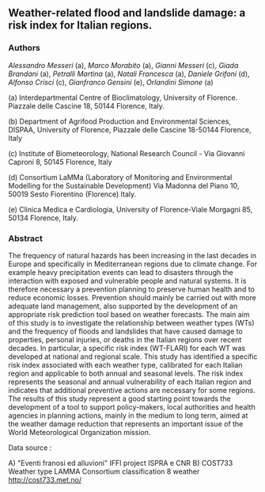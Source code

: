 ## Weather-related flood and landslide damage: a risk index for Italian regions.

### Authors

*Alessandro Messeri* (a), *Marco Morabito* (a), *Gianni Messeri* (c), *Giada Brandani* (a), *Petralli Martina* (a), *Natali Francesca* (a), *Daniele Grifoni* (d), *Alfonso Crisci* (c), *Gianfranco Gensini* (e), *Orlandini Simone* (a)

(a) Interdepartmental Centre of Bioclimatology, University of Florence. Piazzale delle Cascine 18, 50144 Florence, Italy.

(b) Department of Agrifood Production and Environmental Sciences, DISPAA, University of Florence, Piazzale delle Cascine 18-50144 Florence, Italy

(c) Institute of Biometeorology, National Research Council - Via Giovanni Caproni 8, 50145 Florence, Italy

(d) Consortium LaMMa (Laboratory of Monitoring and Environmental  Modelling  for the Sustainable Development) Via Madonna del Piano 10, 50019 Sesto Fiorentino (Florence) Italy.

(e) Clinica Medica e Cardiologia, University of Florence-Viale Morgagni 85, 50134 Florence, Italy.

### Abstract

The frequency of natural hazards has been increasing in the last decades in Europe and specifically in Mediterranean regions due to climate change. For example heavy precipitation events can lead to disasters through the interaction with exposed and vulnerable people and natural systems. It is therefore necessary a prevention planning to preserve human health and to reduce economic losses. Prevention should mainly be carried out with more adequate land management, also supported by the development of an appropriate risk prediction tool based on weather forecasts. The main aim of this study is to investigate the relationship between weather types (WTs) and the frequency of floods and landslides that have caused damage to properties, personal injuries, or deaths in the Italian regions over recent decades. In particular, a specific risk index (WT-FLARI) for each WT was developed at national and regional scale. This study has identified a specific risk index associated with each weather type, calibrated for each Italian region and applicable to both annual and seasonal levels. The risk index represents the seasonal and annual vulnerability of each Italian region and indicates that additional preventive actions are necessary for some regions. The results of this study represent a good starting point towards the development of a tool to support policy-makers, local authorities and health agencies in planning actions, mainly in the medium to long term, aimed at the weather damage reduction that represents an important issue of the World Meteorological Organization mission. 


Data source :  

A) "Eventi franosi ed alluvioni" IFFI project ISPRA e CNR 
B)  COST733 Weather type LAMMA Consortium classification 8 weather http://cost733.met.no/

